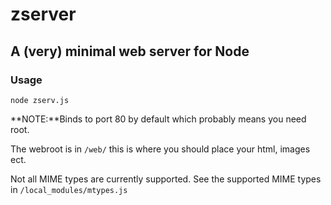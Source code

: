 # zserver
## A (very) minimal web server for Node
### Usage
 
```node zserv.js```
 
**NOTE:**Binds to port 80 by default which probably means you need root.
 
The webroot is in ```/web/``` this is where you should place your html, images ect. 

Not all MIME types are currently supported. See the supported MIME types in ```/local_modules/mtypes.js```